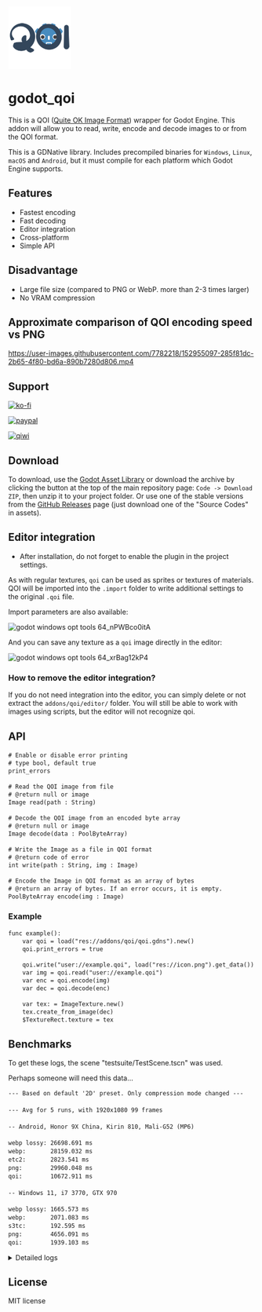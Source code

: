 <img src="https://github.com/DmitriySalnikov/godot_qoi/blob/5bd25a2dc2ea907041b4c9a7f4ae12bc0ae19a94/icon.png" width=128/>

# godot_qoi

This is a QOI ([Quite OK Image Format](https://github.com/phoboslab/qoi)) wrapper for Godot Engine. This addon will allow you to read, write, encode and decode images to or from the QOI format.

This is a GDNative library. Includes precompiled binaries for `Windows`, `Linux`, `macOS` and `Android`, but it must compile for each platform which Godot Engine supports.

## Features

* Fastest encoding
* Fast decoding
* Editor integration
* Cross-platform
* Simple API

## Disadvantage

* Large file size (compared to PNG or WebP. more than 2-3 times larger)
* No VRAM compression

## Approximate comparison of QOI encoding speed vs PNG

https://user-images.githubusercontent.com/7782218/152955097-285f81dc-2b65-4f80-bd6a-890b7280d806.mp4

## Support

[![ko-fi](https://ko-fi.com/img/githubbutton_sm.svg)](https://ko-fi.com/I2I53VZ2D)

[![paypal](https://www.paypalobjects.com/en_US/i/btn/btn_donateCC_LG.gif)](https://paypal.me/dmitriysalnikov)

[<img src="https://jobs.qiwi.com/assets/media/logo-mobile.83a2407e.svg" alt="qiwi" width=90px/>](https://qiwi.com/n/DMITRIYSALNIKOV)

## Download

To download, use the [Godot Asset Library](https://godotengine.org/asset-library/asset/1226) or download the archive by clicking the button at the top of the main repository page: `Code -> Download ZIP`, then unzip it to your project folder. Or use one of the stable versions from the [GitHub Releases](https://github.com/DmitriySalnikov/godot_qoi/releases) page (just download one of the "Source Codes" in assets).

## Editor integration

* After installation, do not forget to enable the plugin in the project settings.

As with regular textures, `qoi` can be used as sprites or textures of materials. QOI will be imported into the `.import` folder to write additional settings to the original `.qoi` file.

Import parameters are also available:

![godot windows opt tools 64_nPWBco0itA](https://user-images.githubusercontent.com/7782218/178936308-6dbb0d6a-c742-4635-87ea-f46c6fa44645.png)

And you can save any texture as a `qoi` image directly in the editor:

![godot windows opt tools 64_xrBag12kP4](https://user-images.githubusercontent.com/7782218/178931905-00a45d4e-a331-4ccd-8a45-551831786db0.png)

### How to remove the editor integration?

If you do not need integration into the editor, you can simply delete or not extract the `addons/qoi/editor/` folder. You will still be able to work with images using scripts, but the editor will not recognize qoi.

## API

```gdscript
# Enable or disable error printing
# type bool, default true
print_errors

# Read the QOI image from file
# @return null or image
Image read(path : String)

# Decode the QOI image from an encoded byte array
# @return null or image
Image decode(data : PoolByteArray)

# Write the Image as a file in QOI format
# @return code of error
int write(path : String, img : Image)

# Encode the Image in QOI format as an array of bytes
# @return an array of bytes. If an error occurs, it is empty.
PoolByteArray encode(img : Image)
```

### Example

```gdscript
func example():
	var qoi = load("res://addons/qoi/qoi.gdns").new()
	qoi.print_errors = true
	
	qoi.write("user://example.qoi", load("res://icon.png").get_data())
	var img = qoi.read("user://example.qoi")
	var enc = qoi.encode(img)
	var dec = qoi.decode(enc)
	
	var tex: = ImageTexture.new()
	tex.create_from_image(dec)
	$TextureRect.texture = tex
```

## Benchmarks

To get these logs, the scene "testsuite/TestScene.tscn" was used.

Perhaps someone will need this data...

```txt
--- Based on default '2D' preset. Only compression mode changed ---

--- Avg for 5 runs, with 1920x1080 99 frames

-- Android, Honor 9X China, Kirin 810, Mali-G52 (MP6)

webp lossy:	26698.691 ms
webp:		28159.032 ms
etc2:		2823.541 ms
png:		29960.048 ms
qoi:		10672.911 ms

-- Windows 11, i7 3770, GTX 970

webp lossy:	1665.573 ms
webp:		2071.083 ms
s3tc:		192.595 ms
png:		4656.091 ms
qoi:		1939.103 ms
```

<details>
<summary>Detailed logs</summary>

```txt
--- Based on default '2D' preset. Only compression mode changed ---

-- Android, Honor 9X China, Kirin 810, Mali-G52 (MP6)

VRAM Compression:

Run: 0, Ext: png, 2931.171 ms
Run: 1, Ext: png, 2760.742 ms
Run: 2, Ext: png, 2815.537 ms
Run: 3, Ext: png, 2811.050 ms
Run: 4, Ext: png, 2799.204 ms
Run: 0, Ext: qoi, 10739.582 ms
Run: 1, Ext: qoi, 10636.819 ms
Run: 2, Ext: qoi, 10613.298 ms
Run: 3, Ext: qoi, 10688.168 ms
Run: 4, Ext: qoi, 10738.884 ms
Note 'importer_defaults/texture[compress/mode]' is not equal to 0. PNG was imported as VRAM compressed texture inside .import folder
Platform: Android
Avg for 5 runs, with 1920x1080 99 frames
etc2:        2823.541 ms
qoi: 10683.350 ms

WebP Lossy:

Run: 0, Ext: png, 26653.431 ms
Run: 1, Ext: png, 26598.585 ms
Run: 2, Ext: png, 26718.401 ms
Run: 3, Ext: png, 26750.491 ms
Run: 4, Ext: png, 26772.548 ms
Run: 0, Ext: qoi, 10593.349 ms
Run: 1, Ext: qoi, 10656.931 ms
Run: 2, Ext: qoi, 10685.101 ms
Run: 3, Ext: qoi, 10625.928 ms
Run: 4, Ext: qoi, 10657.248 ms
Note 'rendering/misc/lossless_compression/force_png' is off or 'importer_defaults/texture[compress/mode]' is lossy. PNG was imported as WebP inside .import folderPlatform: Android
Avg for 5 runs, with 1920x1080 99 frames
webp lossy:  26698.691 ms
qoi: 10643.711 ms

WebP Lossless:

Run: 0, Ext: png, 28225.728 ms
Run: 1, Ext: png, 28185.932 ms
Run: 2, Ext: png, 28140.142 ms
Run: 3, Ext: png, 28097.408 ms
Run: 4, Ext: png, 28145.951 ms
Run: 0, Ext: qoi, 10669.436 ms
Run: 1, Ext: qoi, 10664.980 ms
Run: 2, Ext: qoi, 10683.432 ms
Run: 3, Ext: qoi, 10702.113 ms
Run: 4, Ext: qoi, 10638.751 ms
Note 'rendering/misc/lossless_compression/force_png' is off or 'importer_defaults/texture[compress/mode]' is lossy. PNG was imported as WebP inside .import folderPlatform: Android
Avg for 5 runs, with 1920x1080 99 frames
webp:        28159.032 ms
qoi: 10671.742 ms

PNG:

Run: 0, Ext: png, 30080.978 ms
Run: 1, Ext: png, 29911.152 ms
Run: 2, Ext: png, 29905.833 ms
Run: 3, Ext: png, 29961.291 ms
Run: 4, Ext: png, 29940.987 ms
Run: 0, Ext: qoi, 10733.422 ms
Run: 1, Ext: qoi, 10697.980 ms
Run: 2, Ext: qoi, 10656.909 ms
Run: 3, Ext: qoi, 10710.381 ms
Run: 4, Ext: qoi, 10665.515 ms
Platform: Android
Avg for 5 runs, with 1920x1080 99 frames
png: 29960.048 ms
qoi: 10692.841 ms

-- Windows 11, i7 3770, GTX 970

VRAM Compression:

Run: 0, Ext: png, 273.765 ms
Run: 1, Ext: png, 176.404 ms
Run: 2, Ext: png, 170.142 ms
Run: 3, Ext: png, 172.205 ms
Run: 4, Ext: png, 170.459 ms
Run: 0, Ext: qoi, 1966.354 ms
Run: 1, Ext: qoi, 1963.467 ms
Run: 2, Ext: qoi, 1962.730 ms
Run: 3, Ext: qoi, 1973.714 ms
Run: 4, Ext: qoi, 1943.954 ms
Note 'importer_defaults/texture[compress/mode]' is not equal to 0. PNG was imported as VRAM compressed texture inside .import folder
Platform: Windows
Avg for 5 runs, with 1920x1080 99 frames
s3tc:   192.595 ms
qoi:    1962.044 ms

WebP Lossy:

Run: 0, Ext: png, 1702.099 ms
Run: 1, Ext: png, 1660.662 ms
Run: 2, Ext: png, 1653.947 ms
Run: 3, Ext: png, 1633.476 ms
Run: 4, Ext: png, 1677.683 ms
Run: 0, Ext: qoi, 1891.697 ms
Run: 1, Ext: qoi, 1910.959 ms
Run: 2, Ext: qoi, 1891.640 ms
Run: 3, Ext: qoi, 1889.121 ms
Run: 4, Ext: qoi, 1934.738 ms
Note 'rendering/misc/lossless_compression/force_png' is off or 'importer_defaults/texture[compress/mode]' is lossy. PNG was imported as WebP inside .import folder
Platform: Windows
Avg for 5 runs, with 1920x1080 99 frames
webp lossy:     1665.573 ms
qoi:    1903.631 ms

WebP Lossless:

Run: 0, Ext: png, 2166.656 ms
Run: 1, Ext: png, 2164.790 ms
Run: 2, Ext: png, 2022.571 ms
Run: 3, Ext: png, 1983.932 ms
Run: 4, Ext: png, 2017.466 ms
Run: 0, Ext: qoi, 1989.682 ms
Run: 1, Ext: qoi, 1894.387 ms
Run: 2, Ext: qoi, 1915.186 ms
Run: 3, Ext: qoi, 1922.443 ms
Run: 4, Ext: qoi, 1913.443 ms
Note 'rendering/misc/lossless_compression/force_png' is off or 'importer_defaults/texture[compress/mode]' is lossy. PNG was imported as WebP inside .import folder
Platform: Windows
Avg for 5 runs, with 1920x1080 99 frames
webp:   2071.083 ms
qoi:    1927.028 ms

PNG:

Run: 0, Ext: png, 4688.020 ms
Run: 1, Ext: png, 4595.850 ms
Run: 2, Ext: png, 4634.695 ms
Run: 3, Ext: png, 4661.570 ms
Run: 4, Ext: png, 4700.321 ms
Run: 0, Ext: qoi, 1972.156 ms
Run: 1, Ext: qoi, 1949.307 ms
Run: 2, Ext: qoi, 1976.162 ms
Run: 3, Ext: qoi, 1954.153 ms
Run: 4, Ext: qoi, 1966.760 ms
Platform: Windows
Avg for 5 runs, with 1920x1080 99 frames
png:    4656.091 ms
qoi:    1963.708 ms
```

</details>

## License

MIT license
